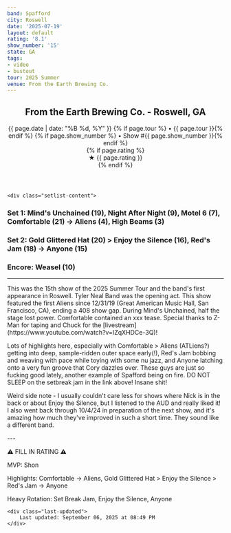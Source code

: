 ```yaml
---
band: Spafford
city: Roswell
date: '2025-07-19'
layout: default
rating: '8.1'
show_number: '15'
state: GA
tags:
- video
- bustout
tour: 2025 Summer
venue: From the Earth Brewing Co.
---
```


<article class="show-card">
    <header class="show-header">
        <h1>From the Earth Brewing Co. - Roswell, GA</h1>
        <div class="show-meta">
            {{ page.date | date: "%B %d, %Y" }}
            {% if page.tour %} • {{ page.tour }}{% endif %}
            {% if page.show_number %} • Show #{{ page.show_number }}{% endif %}
        </div>
        {% if page.rating %}
        <div class="show-rating">★ {{ page.rating }}</div>
        {% endif %}
    </header>
    
    <div class="setlist-content">
<h3 class="setlist-header"><strong>Set 1:</strong>  Mind's Unchained (19), Night After Night (9), Motel 6 (7), <span class="jam-entry jam-tooltip jam-link" data-tooltip="<strong>Timing:</strong> 21:22<br><strong>Notes:</strong> Summertime groove turns electronically somber. -&gt; Aliens.
" data-url="{{ '/jam-chart/?filter=' | append: 'Comfortable' | relative_url }}">Comfortable</span> (21) -> <span class="jam-entry jam-tooltip jam-link" data-tooltip="<strong>Timing:</strong> 4:02<br><strong>Notes:</strong> First appearance since 12/31/19 (San Francisco, CA), ending a 408 show gap. Lots of samples from Cory." data-url="{{ '/jam-chart/?filter=' | append: 'Aliens' | relative_url }}">Aliens</span> (4), High Beams (3)</h3>
<h3 class="setlist-header"><strong>Set 2:</strong>  <span class="jam-entry jam-tooltip jam-link" data-tooltip="<strong>Timing:</strong> 20:36<br><strong>Notes:</strong> Slinks its way to a beautiful buildup and lands on a double time groove for the last few minutes.
" data-url="{{ '/jam-chart/?filter=' | append: 'Gold Glittered Hat' | relative_url }}">Gold Glittered Hat</span> (20) > <strong class="highlighted-jam jam-tooltip jam-link" data-tooltip="<strong>Timing:</strong> 16:33<br><strong>Notes:</strong> Mechanical showering in a rainbow-glowing jungle at night.
" data-url="{{ '/jam-chart/?filter=' | append: 'Enjoy the Silence' | relative_url }}">Enjoy the Silence</strong> (16), <span class="jam-entry jam-tooltip jam-link" data-tooltip="<strong>Timing:</strong> 18:31<br><strong>Notes:</strong> Upbeat and funky, moving through 1980s streets before building anxiously. Gets quiet for a minute, then grooves cleanly into -&gt; Anyone.
" data-url="{{ '/jam-chart/?filter=' | append: 'Red's Jam' | relative_url }}">Red's Jam</span> (18) -> <strong class="highlighted-jam jam-tooltip jam-link" data-tooltip="<strong>Timing:</strong> 15:25<br><strong>Notes:</strong> An earworm of a groove that pedals mechanically, with a soaring, atmospheric background that teases its way to a beautiful buildup. Like the sun peeking out from clouds.
" data-url="{{ '/jam-chart/?filter=' | append: 'Anyone' | relative_url }}">Anyone</strong> (15)</h3>
<h3 class="setlist-header"><strong>Encore:</strong>  Weasel (10)</h3>
<hr class="section-divider">
<p class="review-text">This was the 15th show  of the 2025 Summer Tour and the band's first appearance in Roswell. Tyler Neal Band was the opening act. This show featured the first Aliens since 12/31/19 (Great American Music Hall, San Francisco, CA), ending a 408 show gap. During Mind's Unchained, half the stage lost power. Comfortable contained an xxx tease. Special thanks to Z-Man for taping and Chuck for the [livestream](https://www.youtube.com/watch?v=IZqXHDCe-3Q)!</p>
<p class="review-text">Lots of highlights here, especially with Comfortable > Aliens (ATLiens?) getting into deep, sample-ridden outer space early(!), Red's Jam bobbing and weaving with pace while toying with some nu jazz, and Anyone latching onto a very fun groove that Cory dazzles over. These guys are just so fucking good lately, another example of Spafford being on fire. DO NOT SLEEP on the setbreak jam in the link above! Insane shit!</p>
<p class="review-text">Weird side note - I usually couldn't care less for shows where Nick is in the back or about Enjoy the Silence, but I listened to the AUD and really liked it! I also went back through 10/4/24 in preparation of the next show, and it's amazing how much they've improved in such a short time. They sound like a different band.</p>
<p class="review-text">---</p>
<p class="review-text">⚠️ FILL IN RATING ⚠️</p>
<p class="review-text">MVP:  Shon</p>
<p class="review-text">Highlights: Comfortable -> Aliens, Gold Glittered Hat > Enjoy the Silence > Red's Jam -> Anyone</p>
<p class="review-text">Heavy Rotation:  Set Break Jam, Enjoy the Silence, Anyone</p>
    </div>
    
    <div class="last-updated">
        Last updated: September 06, 2025 at 08:49 PM
    </div>
</article>